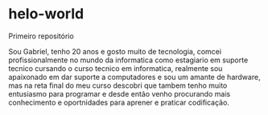 # helo-world
Primeiro repositório
<p style=":color: red;">Sou Gabriel, tenho 20 anos e gosto muito de tecnologia, comcei profissionalmente no mundo da informatica como estagiario em suporte tecnico cursando o curso tecnico em informatica, realmente sou apaixonado em dar suporte a computadores e sou um amante de hardware, mas na reta final do meu curso descobri que tambem tenho muito entusiasmo para programar e desde então venho procurando mais conhecimento e oportnidades para aprener e praticar codificação.</p>
